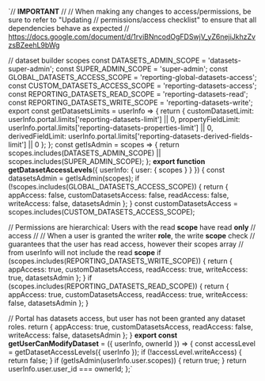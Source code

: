 `// **IMPORTANT**
//
// When making any changes to access/permissions, be sure to refer to "Updating
// permissions/access checklist" to ensure that all dependencies behave as expected
// https://docs.google.com/document/d/1rviBNncodOgFDSwjV_yZ6nejiJkhzZvzsBZeehL9bWg

// dataset builder scopes
const DATASETS_ADMIN_SCOPE = 'datasets-super-admin';
const SUPER_ADMIN_SCOPE = 'super-admin';
const GLOBAL_DATASETS_ACCESS_SCOPE = 'reporting-global-datasets-access';
const CUSTOM_DATASETS_ACCESS_SCOPE = 'reporting-datasets-access';
const REPORTING_DATASETS_READ_SCOPE = 'reporting-datasets-read';
const REPORTING_DATASETS_WRITE_SCOPE = 'reporting-datasets-write';
export const getDatasetsLimits = userInfo => {
  return {
    customDatasetLimit: userInfo.portal.limits['reporting-datasets-limit'] || 0,
    propertyFieldLimit: userInfo.portal.limits['reporting-datasets-properties-limit'] || 0,
    derivedFieldLimit: userInfo.portal.limits['reporting-datasets-derived-fields-limit'] || 0
  };
};
const getIsAdmin = scopes => {
  return scopes.includes(DATASETS_ADMIN_SCOPE) || scopes.includes(SUPER_ADMIN_SCOPE);
};
**export function getDatasetAccessLevels**({
  userInfo: {
    user: {
      scopes
    }
  }
}) {
  const datasetsAdmin = getIsAdmin(scopes);
  if (!scopes.includes(GLOBAL_DATASETS_ACCESS_SCOPE)) {
    return {
      appAccess: false,
      customDatasetsAccess: false,
      readAccess: false,
      writeAccess: false,
      datasetsAdmin
    };
  }
  const customDatasetsAccess = scopes.includes(CUSTOM_DATASETS_ACCESS_SCOPE);

  // Permissions are hierarchical: Users with the read **scope** have read __only__
  // access
  //
  // When a user is granted the writer **role**, the write **scope** check
  // guarantees that the user has read access, however their scopes array
  // from userInfo will not include the read **scope**
  if (scopes.includes(REPORTING_DATASETS_WRITE_SCOPE)) {
    return {
      appAccess: true,
      customDatasetsAccess,
      readAccess: true,
      writeAccess: true,
      datasetsAdmin
    };
  }
  if (scopes.includes(REPORTING_DATASETS_READ_SCOPE)) {
    return {
      appAccess: true,
      customDatasetsAccess,
      readAccess: true,
      writeAccess: false,
      datasetsAdmin
    };
  }

  // Portal has datasets access, but user has not been granted any dataset roles.
  return {
    appAccess: true,
    customDatasetsAccess,
    readAccess: false,
    writeAccess: false,
    datasetsAdmin
  };
}
**export const getUserCanModifyDataset** = ({
  userInfo,
  ownerId
}) => {
  const accessLevel = getDatasetAccessLevels({
    userInfo
  });
  if (!accessLevel.writeAccess) {
    return false;
  }
  if (getIsAdmin(userInfo.user.scopes)) {
    return true;
  }
  return userInfo.user.user_id === ownerId;
};`